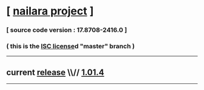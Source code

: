 
# [ [nailara project](http://www.nailara.net/) ]

### [ source code version : 17.8708-2416.0 ]

### ( this is the [ISC license](license)d "master" branch )
---
## current [release](https://github.com/anotherlink/nailara/releases) \\\\// [1.01.4](https://github.com/anotherlink/nailara/releases/tag/1.01.4)
---
